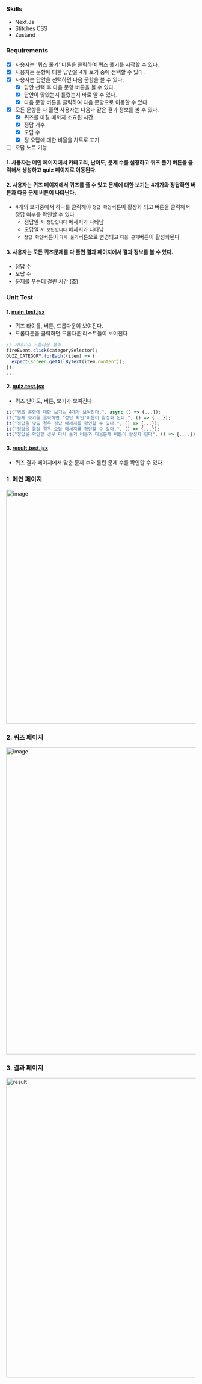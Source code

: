 ### Skills

- Next.Js
- Stitches CSS
- Zustand

### Requirements

- [x] 사용자는 '퀴즈 풀기' 버튼을 클릭하여 퀴즈 풀기를 시작할 수 있다.
- [x] 사용자는 문항에 대한 답안을 4개 보기 중에 선택할 수 있다.
- [x] 사용자는 답안을 선택하면 다음 문항을 볼 수 있다.
  - [x] 답안 선택 후 다음 문항 버튼을 볼 수 있다.
  - [x] 답안이 맞았는지 틀렸는지 바로 알 수 있다.
  - [x] 다음 문항 버튼을 클릭하여 다음 문항으로 이동할 수 있다.
- [x] 모든 문항을 다 풀면 사용자는 다음과 같은 결과 정보를 볼 수 있다.
  - [x] 퀴즈를 마칠 때까지 소요된 시간
  - [x] 정답 개수
  - [x] 오답 수
  - [x] 정 오답에 대한 비율을 차트로 표기
- [ ] 오답 노트 기능

#### 1. 사용자는 메인 페이지에서 카테고리, 난이도, 문제 수를 설정하고 퀴즈 풀기 버튼을 클릭해서 생성하고 quiz 페이지로 이동된다.

#### 2. 사용자는 퀴즈 페이지에서 퀴즈를 풀 수 있고 문제에 대한 보기는 4개가와 정답확인 버튼과 다음 문제 버튼이 나타난다.

- 4개의 보기중에서 하나를 클릭해야 `정답 확인`버튼이 활상화 되고 버튼을 클릭해서 정답 여부를 확인할 수 있다
  - 정답일 시 `정답입니다` 메세지가 나타남
  - 오답일 시 `오답입니다` 메세지가 나타남
  - `정답 확인`버튼이 `다시 풀기`버튼으로 변경되고 `다음 문제`버튼이 활성화된다

#### 3. 사용자는 모든 퀴즈문제를 다 풀면 결과 페이지에서 결과 정보를 볼 수 있다.

- 정답 수
- 오답 수
- 문제를 푸는데 걸린 시간 (초)

### Unit Test

#### 1. [main.test.jsx](https://github.com/hyjoong/quiz-app/blob/master/__tests__/main.test.jsx)

- 퀴즈 타이틀, 버튼, 드롭다운이 보여진다.
- 드롭다운을 클릭하면 드롭다운 리스트들이 보여진다

```javascript
// 카테고리 드롭다운 클릭
fireEvent.click(categorySelector);
QUIZ_CATEGORY.forEach((item) => {
  expect(screen.getAllByText(item.content));
});
...
```

#### 2. [quiz.test.jsx](https://github.com/hyjoong/quiz-app/blob/master/__tests__/quiz.test.jsx)

- 퀴즈 난이도, 버튼, 보기가 보여진다.

```javascript
it("퀴즈 문항에 대한 보기는 4개가 보여진다.", async () => {...});
it("문제 보기를 클릭하면 '정답 확인'버튼이 활성화 된다.", () => {...});
it("정답을 맞출 경우 정답 메세지를 확인할 수 있다.", () => {...});
it("정답을 틀릴 경우 오답 메세지를 확인할 수 있다.", () => {...});
it("정답을 확인할 경우 다시 풀기 버튼과 다음문제 버튼이 활성화 된다", () => {....});
```

#### 3. [result.test.jsx](https://github.com/hyjoong/quiz-app/blob/master/__tests__/result.test.jsx)

- 퀴즈 결과 페이지에서 맞춘 문제 수와 틀린 문제 수를 확인할 수 있다.

### 1. 메인 페이지

<img width="622" alt="image" src="https://user-images.githubusercontent.com/70426440/213844850-5c790191-1b5a-4824-a19b-e14e8e8169c8.png">

### 2. 퀴즈 페이지

<img width="815" alt="image" src="https://user-images.githubusercontent.com/70426440/213844877-e7edfd3d-0139-43c7-90ec-aeedae1a6183.png">

### 3. 결과 페이지
<img width="796" alt="result" src="https://user-images.githubusercontent.com/70426440/213844914-545986e7-d495-4d6a-81a1-574b7609589c.png">